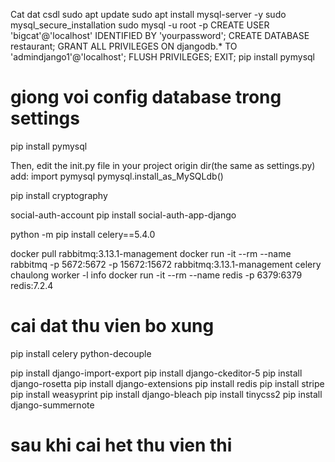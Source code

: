 Cat dat csdl
sudo apt update
sudo apt install mysql-server -y
sudo mysql_secure_installation
sudo mysql -u root -p
CREATE USER 'bigcat'@'localhost' IDENTIFIED BY 'yourpassword';
CREATE DATABASE restaurant;
GRANT ALL PRIVILEGES ON djangodb.* TO 'admindjango1'@'localhost';
FLUSH PRIVILEGES;
EXIT;
pip install pymysql
# giong voi config database trong settings
pip install pymysql

Then, edit the init.py file in your project origin dir(the same as settings.py)
add:
import pymysql
pymysql.install_as_MySQLdb()

pip install cryptography

social-auth-account
pip install social-auth-app-django

python -m pip install celery==5.4.0


docker pull rabbitmq:3.13.1-management
docker run -it --rm --name rabbitmq -p 5672:5672 -p 15672:15672 rabbitmq:3.13.1-management
celery chaulong worker -l info
docker run -it --rm --name redis -p 6379:6379 redis:7.2.4

# cai dat thu vien bo xung

pip install celery python-decouple

pip install django-import-export
pip install django-ckeditor-5
pip install django-rosetta
pip install django-extensions
pip install redis
pip install stripe
pip install weasyprint
pip install django-bleach
pip install tinycss2
pip install django-summernote

# sau khi cai het thu vien thi 
